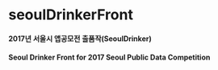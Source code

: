 # seoulDrinkerFront

#### 2017년 서울시 앱공모전 출품작(SeoulDrinker)

#### Seoul Drinker Front for 2017 Seoul Public Data Competition
